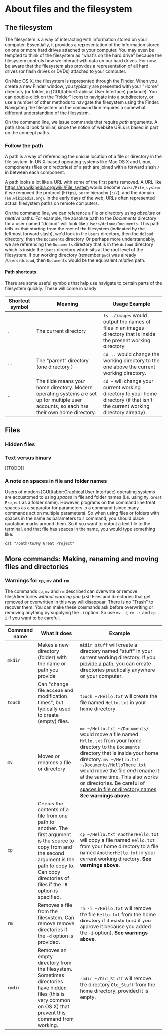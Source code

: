 # About files and the filesystem

## The filesystem

The filesystem is a way of interacting with information stored on your computer. Essentially, it provides a representation of the information stored on one or more hard drives attached to your computer. You may even be tempted to think of the filesystem as "what's on the hard drive" because the filesystem controls how we interact with data on our hard drives. For now, be aware that the filesystem also provides a representation of all hard drives (or flash drives or DVDs) attached to your computer.

On Mac OS X, the filesystem is represented through the Finder. When you create a new Finder window, you typically are presented with your "Home" directory (or folder, in [GUI](abbr:Graphical User Interface) parlance). You can double-click on the "folder" icons to navigate into a subdirectory, or use a number of other methods to navigate the filesystem using the Finder. Navigating the filesystem on the command line requires a somewhat different understanding of the filesystem.

On the command line, we issue commands that require *path* arguments. A path should look familiar, since the notion of website URLs is based in part on the concept paths.

### Follow the path

A path is a way of referencing the unique location of a file or directory in the file system. In UNIX-based operating systems like Mac OS X and Linux, components (files or directories) of a path are joined with a forward slash `/` in between each component.

A path looks a lot like a URL with some of the first parts removed. A URL like <https://en.wikipedia.org/wiki/File_system> would become `/wiki/File_system` if we removed the protocol (`https`), some hierachy (`://`), and the domain (`en.wikipedia.org`). In the early days of the web, URLs often represented actual filesystem paths on remote computers.

On the command line, we can reference a file or directory using *absolute* or *relative* paths. For example, the absolute path to the *Documents* directory for a user named "dcloud" will look like `/Users/dcloud/Documents`. This path tells us that starting from the root of the filesystem (indicated by the leftmost forward slash), we'd look in the `Users` directory, then the `dcloud` directory, then the `Documents` directory. Or perhaps more understandably, we are referencing the `Documents` directory that is in the `dcloud` directory which is inside the `Users` directory which sits at the root level of the filesystem. If our working directory (remember `pwd`) was already `/Users/dcloud`, then `Documents` would be the equivalent *relative* path.

#### Path shortcuts

There are some useful symbols that help use navigate to certain parts of the filesystem quickly. These will come in handy

| Shortcut symbol | Meaning | Usage Example |
| --------------- | ------- | ------------- |
| `.` | The current directory | `ls ./images` would output the names of files in an images directory that is inside the present working directory |
| `..` | The "parent" directory (one directory ) | `cd ..` would change the working directory to the one above the current working directory. |
| `~` | The tilde means your home directory. Modern operating systems are set up for multiple user accounts, so each has their own home directory. | `cd ~` will change your current working directory to your home directory (if that isn't the current working directory already). |

## Files

### Hidden files

### Text versus binary

[[TODO]]

### A note on spaces in file and folder names

Users of modern [GUI](abbr:Graphical User Interface) operating systems are accustomed to using _spaces_ in file and folder names (i.e. using `My Great Project` as a folder name). However, programs on the command line treat spaces as a separator for parameters to a command (since many commands act on multiple parameters). So when using files or folders with spaces in the name as parameters to a command, you should place quotation marks around them. So if you want to output a text file to the terminal, and that file has spaces in the name, you would type something like:

```
cat "/path/to/My Great Project"
```

## More commands: Making, renaming and moving files and directories

### Warnings for `cp`, `mv` and `rm`

The commands `cp`, `mv` and `rm` described can overwrite or remove files/directories *without warning you first*! Files and directories that get removed or overwritten in this way will disappear. There is no "Trash" to recover them. You can make these commands ask before overwriting or removing anything by supplying the `-i` option. So use `mv -i`, `rm -i` and `cp -i` if you want to be careful.

| Command name | What it does | Example |
| ------------ | ------------ | ------- |
| ``mkdir`` | Makes a new directory (folder) with the name or path you provide | ``mkdir stuff`` will create a directory named "stuff" in your current working directory. If you [provide a path](#follow-the-path), you can create directories practically anywhere on your computer.|
| ``touch`` | Can "change file access and modification times", but typically used to create (empty) files. | ``touch ~/Hello.txt`` will create the file named ``Hello.txt`` in your home directory. |
| ``mv`` | Moves or renames a file or directory | ``mv ~/Hello.txt ~/Documents/`` would move a file named ``Hello.txt`` from your home directory to the `Documents` directory that is inside your home directory.  ``mv ~/Hello.txt ~/Documents/HelloThere.txt`` would move the file *and* rename it at the same time. This also works on directories. Be careful of [spaces in file or directory names](#a-note-on-spaces-in-file-and-folder-names). **See warnings above**. |
| ``cp`` | Copies the contents of a file from one path to another. The first argument is the source to copy from and the second argument is the path to copy to. Can copy directories of files if the `-R` option is specified. | `cp ~/Hello.txt AnotherHello.txt` will copy a file named `Hello.txt` from your home directory to a file named `AnotherHello.txt` in your current working directory. **See warnings above**. |
| ``rm`` | Removes a file from the filesystem. Can remove remove directories if the `-d` option is provided. | ``rm -i ~/Hello.txt`` will remove the file `Hello.txt` from the home directory if it exists (and if you approve it because you added the `-i` option).  **See warnings above**. |
| ``rmdir`` | Removes an empty directory from the filesystem. Sometimes directories have hidden files (this is very common on OS X) that prevent this command from working. | ``rmdir ~/Old_Stuff`` will remove the directory `Old_Stuff` from the home directory, provided it is empty. |
